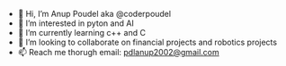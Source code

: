 - 👋 Hi, I’m Anup Poudel aka @coderpoudel
- 👀 I’m interested in pyton and AI
- 🌱 I’m currently learning c++ and C
- 💞️ I’m looking to collaborate on financial projects and robotics projects
- 📫 Reach me thorugh email: pdlanup2002@gmail.com

<!---
coderpoudel/coderpoudel is a ✨ special ✨ repository because its `README.md` (this file) appears on your GitHub profile.
You can click the Preview link to take a look at your changes.
--->
